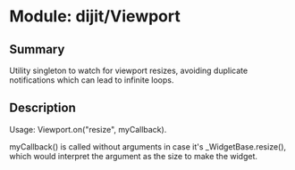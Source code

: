 # Module: dijit/Viewport

## Summary

Utility singleton to watch for viewport resizes, avoiding duplicate notifications
which can lead to infinite loops.
## Description

Usage: Viewport.on("resize", myCallback).

myCallback() is called without arguments in case it's _WidgetBase.resize(),
which would interpret the argument as the size to make the widget.
